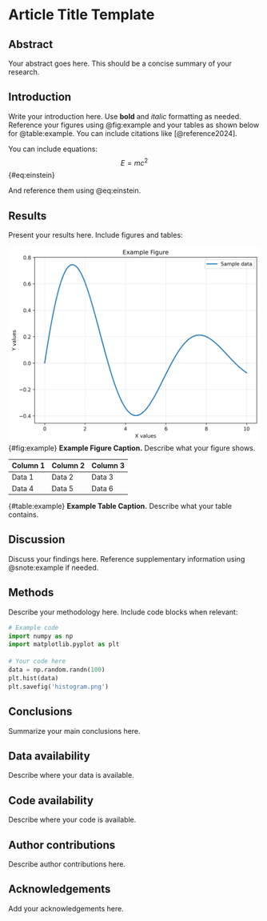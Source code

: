 # Article Title Template
<!-- Note: This title is not rendered in the PDF; the title from 00_CONFIG.yml is used instead -->

## Abstract

Your abstract goes here. This should be a concise summary of your research. 

## Introduction

Write your introduction here. Use **bold** and *italic* formatting as needed. Reference your figures using @fig:example and your tables as shown below for @table:example. You can include citations like [@reference2024].

You can include equations:
$$E = mc^2$${#eq:einstein}

And reference them using @eq:einstein.

## Results

Present your results here. Include figures and tables:

![](FIGURES/example_figure/example_figure.png)
{#fig:example} **Example Figure Caption.** Describe what your figure shows.

| Column 1 | Column 2 | Column 3 |
|----------|----------|----------|
| Data 1   | Data 2   | Data 3   |
| Data 4   | Data 5   | Data 6   |

{#table:example} **Example Table Caption.** Describe what your table contains.

## Discussion

Discuss your findings here. Reference supplementary information using @snote:example if needed.

## Methods

Describe your methodology here. Include code blocks when relevant:

```python
# Example code
import numpy as np
import matplotlib.pyplot as plt

# Your code here
data = np.random.randn(100)
plt.hist(data)
plt.savefig('histogram.png')
```

## Conclusions

Summarize your main conclusions here.

## Data availability

Describe where your data is available.

## Code availability

Describe where your code is available.

## Author contributions

Describe author contributions here.

## Acknowledgements

Add your acknowledgements here.